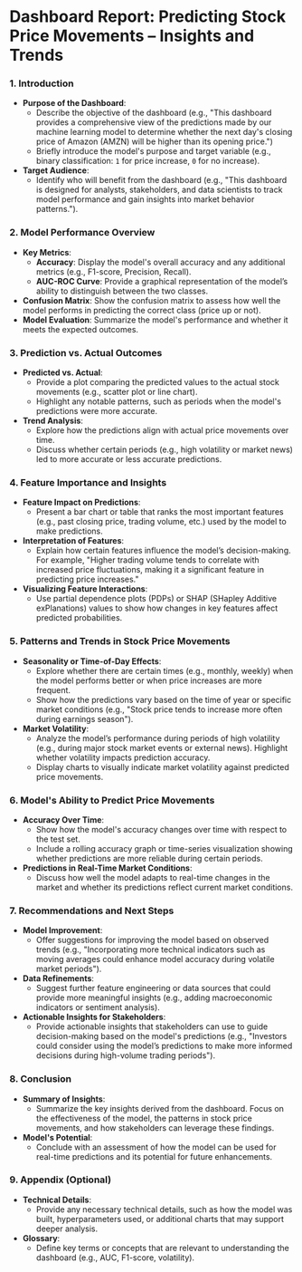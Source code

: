 # **Dashboard Report: Predicting Stock Price Movements – Insights and Trends**

### 1. **Introduction**
   - **Purpose of the Dashboard**: 
     - Describe the objective of the dashboard (e.g., "This dashboard provides a comprehensive view of the predictions made by our machine learning model to determine whether the next day's closing price of Amazon (AMZN) will be higher than its opening price.")
     - Briefly introduce the model's purpose and target variable (e.g., binary classification: `1` for price increase, `0` for no increase).
   - **Target Audience**: 
     - Identify who will benefit from the dashboard (e.g., "This dashboard is designed for analysts, stakeholders, and data scientists to track model performance and gain insights into market behavior patterns.").

### 2. **Model Performance Overview**
   - **Key Metrics**:
     - **Accuracy**: Display the model's overall accuracy and any additional metrics (e.g., F1-score, Precision, Recall).
     - **AUC-ROC Curve**: Provide a graphical representation of the model’s ability to distinguish between the two classes.
   - **Confusion Matrix**: Show the confusion matrix to assess how well the model performs in predicting the correct class (price up or not).
   - **Model Evaluation**: Summarize the model's performance and whether it meets the expected outcomes.

### 3. **Prediction vs. Actual Outcomes**
   - **Predicted vs. Actual**:
     - Provide a plot comparing the predicted values to the actual stock movements (e.g., scatter plot or line chart).
     - Highlight any notable patterns, such as periods when the model's predictions were more accurate.
   - **Trend Analysis**:
     - Explore how the predictions align with actual price movements over time.
     - Discuss whether certain periods (e.g., high volatility or market news) led to more accurate or less accurate predictions.

### 4. **Feature Importance and Insights**
   - **Feature Impact on Predictions**:
     - Present a bar chart or table that ranks the most important features (e.g., past closing price, trading volume, etc.) used by the model to make predictions.
   - **Interpretation of Features**:
     - Explain how certain features influence the model’s decision-making. For example, "Higher trading volume tends to correlate with increased price fluctuations, making it a significant feature in predicting price increases."
   - **Visualizing Feature Interactions**:
     - Use partial dependence plots (PDPs) or SHAP (SHapley Additive exPlanations) values to show how changes in key features affect predicted probabilities.

### 5. **Patterns and Trends in Stock Price Movements**
   - **Seasonality or Time-of-Day Effects**:
     - Explore whether there are certain times (e.g., monthly, weekly) when the model performs better or when price increases are more frequent.
     - Show how the predictions vary based on the time of year or specific market conditions (e.g., "Stock price tends to increase more often during earnings season").
   - **Market Volatility**:
     - Analyze the model’s performance during periods of high volatility (e.g., during major stock market events or external news). Highlight whether volatility impacts prediction accuracy.
     - Display charts to visually indicate market volatility against predicted price movements.

### 6. **Model's Ability to Predict Price Movements**
   - **Accuracy Over Time**:
     - Show how the model's accuracy changes over time with respect to the test set.
     - Include a rolling accuracy graph or time-series visualization showing whether predictions are more reliable during certain periods.
   - **Predictions in Real-Time Market Conditions**:
     - Discuss how well the model adapts to real-time changes in the market and whether its predictions reflect current market conditions.

### 7. **Recommendations and Next Steps**
   - **Model Improvement**:
     - Offer suggestions for improving the model based on observed trends (e.g., "Incorporating more technical indicators such as moving averages could enhance model accuracy during volatile market periods").
   - **Data Refinements**:
     - Suggest further feature engineering or data sources that could provide more meaningful insights (e.g., adding macroeconomic indicators or sentiment analysis).
   - **Actionable Insights for Stakeholders**:
     - Provide actionable insights that stakeholders can use to guide decision-making based on the model's predictions (e.g., "Investors could consider using the model’s predictions to make more informed decisions during high-volume trading periods").

### 8. **Conclusion**
   - **Summary of Insights**:
     - Summarize the key insights derived from the dashboard. Focus on the effectiveness of the model, the patterns in stock price movements, and how stakeholders can leverage these findings.
   - **Model's Potential**:
     - Conclude with an assessment of how the model can be used for real-time predictions and its potential for future enhancements.

### 9. **Appendix (Optional)**
   - **Technical Details**:
     - Provide any necessary technical details, such as how the model was built, hyperparameters used, or additional charts that may support deeper analysis.
   - **Glossary**: 
     - Define key terms or concepts that are relevant to understanding the dashboard (e.g., AUC, F1-score, volatility).
